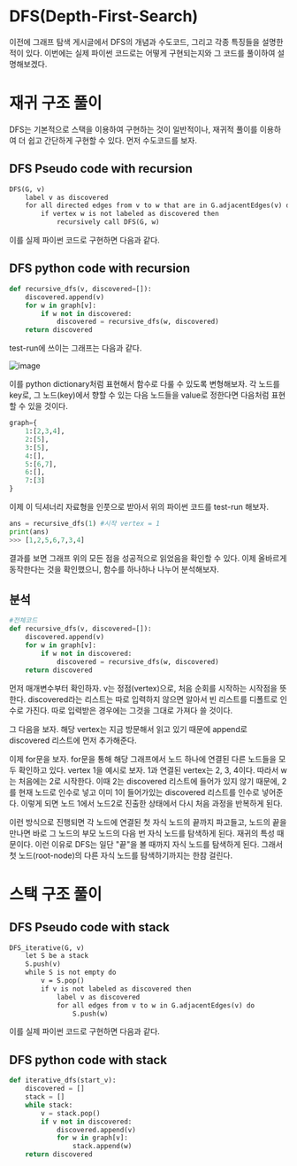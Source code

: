 DFS(Depth-First-Search)
===

이전에 그래프 탐색 게시글에서 DFS의 개념과 수도코드, 그리고 각종 특징들을 설명한 적이 있다. 이번에는 실제 파이썬 코드로는 어떻게 구현되는지와 그 코드를 풀이하여 설명해보겠다.

# 재귀 구조 풀이
DFS는 기본적으로 스택을 이용하여 구현하는 것이 일반적이나, 재귀적 풀이를 이용하여 더 쉽고 간단하게 구현할 수 있다. 먼저 수도코드를 보자.

## __DFS Pseudo code with recursion__
```md
DFS(G, v)
    label v as discovered
    for all directed edges from v to w that are in G.adjacentEdges(v) do
        if vertex w is not labeled as discovered then
            recursively call DFS(G, w)
```

이를 실제 파이썬 코드로 구현하면 다음과 같다.

## __DFS python code with recursion__
```py
def recursive_dfs(v, discovered=[]):
    discovered.append(v)
    for w in graph[v]:
        if w not in discovered:
            discovered = recursive_dfs(w, discovered)
    return discovered
```

test-run에 쓰이는 그래프는 다음과 같다.

![image](https://user-images.githubusercontent.com/68508521/165530529-c84258db-4e79-470e-87cc-d330de890c54.png)


이를 python dictionary처럼 표현해서 함수로 다룰 수 있도록 변형해보자. 각 노드를 key로, 그 노드(key)에서 향할 수 있는 다음 노드들을 value로 정한다면 다음처럼 표현할 수 있을 것이다.

```py
graph={
    1:[2,3,4],
    2:[5],
    3:[5],
    4:[],
    5:[6,7],
    6:[],
    7:[3]
}
```

이제 이 딕셔너리 자료형을 인풋으로 받아서 위의 파이썬 코드를 test-run 해보자.

```py
ans = recursive_dfs(1) #시작 vertex = 1
print(ans)
>>> [1,2,5,6,7,3,4]
```

결과를 보면 그래프 위의 모든 점을 성공적으로 읽었음을 확인할 수 있다. 이제 올바르게 동작한다는 것을 확인했으니, 함수를 하나하나 나누어 분석해보자.

## 분석
```py
#전체코드
def recursive_dfs(v, discovered=[]):
    discovered.append(v)
    for w in graph[v]:
        if w not in discovered:
            discovered = recursive_dfs(w, discovered)
    return discovered
```

먼저 매개변수부터 확인하자. v는 정점(vertex)으로, 처음 순회를 시작하는 시작점을 뜻한다. discovered라는 리스트는 따로 입력하지 않으면 알아서 빈 리스트를 디폴트로 인수로 가진다. 따로 입력받은 경우에는 그것을 그대로 가져다 쓸 것이다.  

그 다음을 보자. 해당 vertex는 지금 방문해서 읽고 있기 때문에 append로  discovered 리스트에 먼저 추가해준다.  

이제 for문을 보자. for문을 통해 해당 그래프에서 노드 하나에 연결된 다른 노드들을 모두 확인하고 있다. vertex 1을 예시로 보자. 1과 연결된 vertex는 2, 3, 4이다. 따라서 w는 처음에는 2로 시작한다. 이때 2는 discovered 리스트에 들어가 있지 않기 때문에, 2를 현재 노드로 인수로 넣고 이미 1이 들어가있는 discovered 리스트를 인수로 넣어준다. 이렇게 되면 노드 1에서 노드2로 진출한 상태에서 다시 처음 과정을 반복하게 된다.  

이런 방식으로 진행되면 각 노드에 연결된 첫 자식 노드의 끝까지 파고들고, 노드의 끝을 만나면 바로 그 노드의 부모 노드의 다음 번 자식 노드를 탐색하게 된다. 재귀의 특성 때문이다. 이런 이유로 DFS는 일단 "끝"을 볼 때까지 자식 노드를 탐색하게 된다. 그래서 첫 노드(root-node)의 다른 자식 노드를 탐색하기까지는 한참 걸린다. 


# 스택 구조 풀이

## __DFS Pseudo code with stack__
```md
DFS_iterative(G, v)
    let S be a stack
    S.push(v)
    while S is not empty do
        v = S.pop()
        if v is not labeled as discovered then
            label v as discovered
            for all edges from v to w in G.adjacentEdges(v) do 
                S.push(w)
```

이를 실제 파이썬 코드로 구현하면 다음과 같다.

## __DFS python code with stack__
```py
def iterative_dfs(start_v):
    discovered = []
    stack = []
    while stack:
        v = stack.pop()
        if v not in discovered:
            discovered.append(v)
            for w in graph[v]:
                stack.append(w)
    return discovered
    